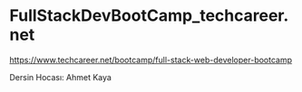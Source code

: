 # FullStackDevBootCamp_techcareer.net

https://www.techcareer.net/bootcamp/full-stack-web-developer-bootcamp

Dersin Hocası: Ahmet Kaya


<a target="blank" href="https://certificates.techcareer.net/tr/verify/93558114197596?ref=email">
      <img src="https://verified-bucket.s3.eu-central-1.amazonaws.com/cert/93558114197596.png" alt="">
    </a>
